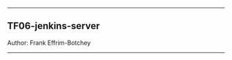 -----------------------------------------------------

## TF06-jenkins-server

Author: Frank Effrim-Botchey

-----------------------------------------------------
